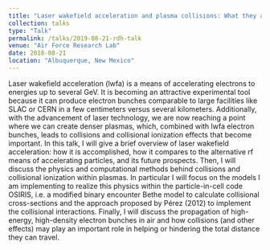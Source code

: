 ```yaml
---
title: "Laser wakefield acceleration and plasma collisions: What they are, how the two relate, and methods of simulation"
collection: talks
type: "Talk"
permalink: /talks/2019-08-21-rdh-talk
venue: "Air Force Research Lab"
date: 2018-08-21
location: "Albuquerque, New Mexico"
---
```


Laser wakefield acceleration (lwfa) is a means of accelerating electrons to energies up to several GeV. It is becoming an attractive experimental tool because it can produce electron bunches comparable to large facilities like SLAC or CERN in a few centimeters versus several kilometers. Additionally, with the advancement of laser technology, we are now reaching a point where we can create denser plasmas, which, combined with lwfa electron bunches, leads to collisions and collisional ionization effects that become important. In this talk, I will give a brief overview of laser wakefield acceleration: how it is accomplished, how it compares to the alternative rf means of accelerating particles, and its future prospects. Then, I will discuss the physics and computational methods behind collisions and collisional ionization within plasmas. In particular I will focus on the models I am implementing to realize this physics within the particle-in-cell code OSIRIS, i.e. a modified binary encounter Bethe model to calculate collisional cross-sections and the approach proposed by Pérez (2012) to implement the collisional interactions. Finally, I will discuss the propagation of high-energy, high-density electron bunches in air and how collisions (and other effects) may play an important role in helping or hindering the total distance they can travel.
